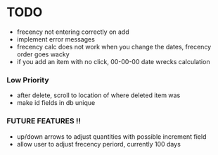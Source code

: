 # TODO

- frecency not entering correctly on add
- implement error messages
- frecency calc does not work when you change the dates, frecency order goes wacky
- if you add an item with no click, 00-00-00 date wrecks calculation

### Low Priority
- after delete, scroll to location of where deleted item was
- make id fields in db unique

### FUTURE FEATURES !!

- up/down arrows to adjust quantities with possible increment field
- allow user to adjust frecency periord, currently 100 days